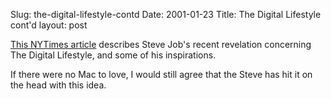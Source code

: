 Slug: the-digital-lifestyle-contd
Date: 2001-01-23
Title: The Digital Lifestyle cont'd
layout: post

<a href="http://www.nytimes.com/2001/01/21/technology/21APPL.html?pagewanted=all">This NYTimes article</a> describes Steve Job&#39;s recent revelation concerning The Digital Lifestyle, and some of his inspirations.

If there were no Mac to love, I would still agree that the Steve has hit it on the head with this idea.
